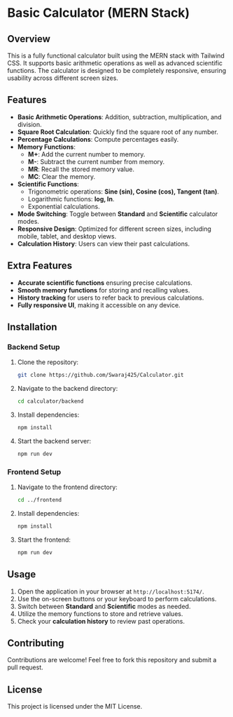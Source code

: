 # Basic Calculator (MERN Stack)

## Overview
This is a fully functional calculator built using the MERN stack with Tailwind CSS. It supports basic arithmetic operations as well as advanced scientific functions. The calculator is designed to be completely responsive, ensuring usability across different screen sizes.

## Features
- **Basic Arithmetic Operations**: Addition, subtraction, multiplication, and division.
- **Square Root Calculation**: Quickly find the square root of any number.
- **Percentage Calculations**: Compute percentages easily.
- **Memory Functions**:
  - **M+**: Add the current number to memory.
  - **M-**: Subtract the current number from memory.
  - **MR**: Recall the stored memory value.
  - **MC**: Clear the memory.
- **Scientific Functions**:
  - Trigonometric operations: **Sine (sin), Cosine (cos), Tangent (tan)**.
  - Logarithmic functions: **log, ln**.
  - Exponential calculations.
- **Mode Switching**: Toggle between **Standard** and **Scientific** calculator modes.
- **Responsive Design**: Optimized for different screen sizes, including mobile, tablet, and desktop views.
- **Calculation History**: Users can view their past calculations.

## Extra Features
- **Accurate scientific functions** ensuring precise calculations.
- **Smooth memory functions** for storing and recalling values.
- **History tracking** for users to refer back to previous calculations.
- **Fully responsive UI**, making it accessible on any device.

## Installation

### Backend Setup
1. Clone the repository:
   ```sh
   git clone https://github.com/Swaraj425/Calculator.git
   ```
2. Navigate to the backend directory:
   ```sh
   cd calculator/backend
   ```
3. Install dependencies:
   ```sh
   npm install
   ```
4. Start the backend server:
   ```sh
   npm run dev
   ```

### Frontend Setup
1. Navigate to the frontend directory:
   ```sh
   cd ../frontend
   ```
2. Install dependencies:
   ```sh
   npm install
   ```
3. Start the frontend:
   ```sh
   npm run dev
   ```

## Usage
1. Open the application in your browser at `http://localhost:5174/`.
2. Use the on-screen buttons or your keyboard to perform calculations.
3. Switch between **Standard** and **Scientific** modes as needed.
4. Utilize the memory functions to store and retrieve values.
5. Check your **calculation history** to review past operations.

## Contributing
Contributions are welcome! Feel free to fork this repository and submit a pull request.

## License
This project is licensed under the MIT License.

